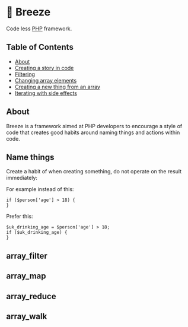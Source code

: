 # 🍃 Breeze
Code less [PHP](http://php.net/) framework.

## Table of Contents
* [About](#about)
* [Creating a story in code](#name_things)
* [Filtering](#array_filter)
* [Changing array elements](#array_map)
* [Creating a new thing from an array](#array_reduce)
* [Iterating with side effects](#array_walk)

## About

Breeze is a framework aimed at PHP developers to encourage a style of code that creates good habits around 
naming things and actions within code.


## Name things

Create a habit of when creating something, do not operate on the result immediately:

For example instead of this:

    if ($person['age'] > 18) {
    }

Prefer this:

    $uk_drinking_age = $person['age'] > 18;
    if ($uk_drinking_age) {
    }
## array_filter

## array_map

## array_reduce

## array_walk

